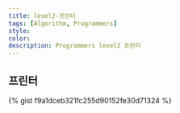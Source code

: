 ```yaml
---
title: level2-프린터
tags: [Algorithm, Programmers]
style: 
color: 
description: Programmers level2 프린터
---
```



## 프린터

{% gist f9a1dceb321fc255d90152fe30d71324 %}